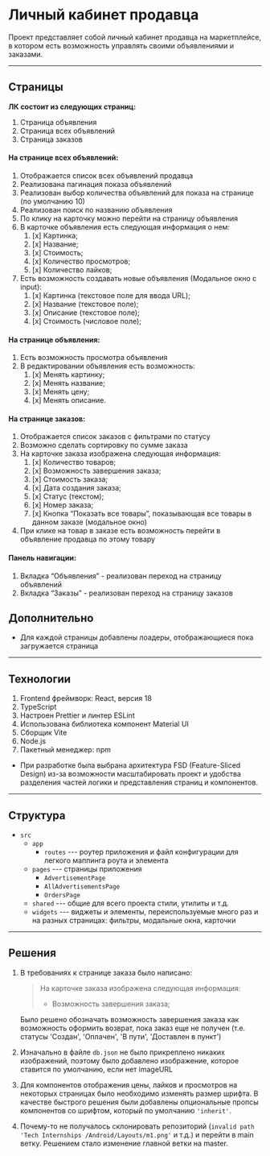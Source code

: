# Личный кабинет продавца
Проект представляет собой личный кабинет продавца на маркетплейсе, в котором есть возможность управлять своими объявлениями и заказами.

---

## Страницы
**ЛК состоит из следующих страниц:**
1. Страница объявления
2. Страница всех объявлений
3. Страница заказов

#### На странице всех объявлений:
1. Отображается список всех объявлений продавца
2. Реализована пагинация показа объявлений
3. Реализован выбор количества объявлений для показа на странице (по умолчанию 10)
4. Реализован поиск по названию объявления
5. По клику на карточку можно перейти на страницу объявления
6. В карточке объявления есть следующая информация о нем:
    1. [x] Картинка;
    2. [x] Название;
    3. [x] Стоимость;
    4. [x] Количество просмотров;
    5. [x] Количество лайков;
7. Есть возможность создавать новые объявления (Модальное окно с input):
    1. [x] Картинка (текстовое поле для ввода URL);
    2. [x] Название (текстовое поле);
    3. [x] Описание (текстовое поле);
    4. [x] Стоимость (числовое поле);
#### На странице объявления:
1. Есть возможность просмотра объявления
2. В редактировании объявления есть возможность:
    1. [x] Менять картинку;
    2. [x] Менять название;
    3. [x] Менять цену;
    4. [x] Менять описание.
#### На странице заказов:
1. Отображается список заказов с фильтрами по статусу
2. Возможно сделать сортировку по сумме заказа
3. На карточке заказа изображена следующая информация:
    1. [x] Количество товаров;
    2. [x] Возможность завершения заказа;
    3. [x] Стоимость заказа;
    4. [x] Дата создания заказа;
    5. [x] Статус (текстом);
    6. [x] Номер заказа;
    7. [x] Кнопка “Показать все товары”, показывающая все товары в данном заказе (модальное окно)
4. При клике на товар в заказе есть возможность перейти в объявление продавца по этому товару

#### Панель навигации:
1. Вкладка “Объявления” - реализован переход на страницу объявлений
2. Вкладка “Заказы” - реализован переход на страницу заказов

## Дополнительно
* Для каждой страницы добавлены лоадеры, отображающиеся пока загружается страница

---

## Технологии
1. Frontend фреймворк: React, версия 18
2. TypeScript
3. Настроен Prettier и линтер ESLint
4. Использована библиотека компонент Material UI
5. Сборщик Vite
6. Node.js
7. Пакетный менеджер: npm  

* При разработке была выбрана архитектура FSD (Feature-Sliced Design) из-за возможности масштабировать проект и удобства разделения частей логики и представления страниц и компонентов.

---
## Структура
* `src`
  * `app`
    * `routes` --- роутер приложения и файл конфигурации для легкого маппинга роута и элемента 
  * `pages` --- страницы приложения
    * `AdvertisementPage`
    * `AllAdvertisementsPage`
    * `OrdersPage`
  * `shared` --- общие для всего проекта стили, утилиты и т.д.
  * `widgets` --- виджеты и элементы, переиспользуемые много раз и на разных страницах: фильтры, модальные окна, карточки

---

## Решения
1. В требованиях к странице заказа было написано:
   > На карточке заказа изображена следующая информация:
   > * Возможность завершения заказа;

   Было решено обозначать возможность завершения заказа как возможность оформить возврат, пока заказ еще не получен (т.е. статусы 'Создан', 'Оплачен', 'В пути', 'Доставлен в пункт')
2. Изначально в файле `db.json` не было прикреплено никаких изображений, поэтому было добавлено изображение, которое ставится по умолчанию, если нет imageURL
3. Для компонентов отображения цены, лайков и просмотров на некоторых страницах было необходимо изменять размер шрифта. В качестве быстрого решения были добавлены опциональные пропсы компонентов со шрифтом, который по умолчанию `'inherit'`.
4. Почему-то не получалось склонировать репозиторий (`invalid path 'Tech Internships /Android/Layouts/m1.png'` и т.д.) и перейти в main ветку. Решением стало изменение главной ветки на master.

